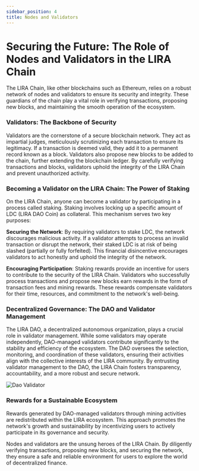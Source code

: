 ```yaml
---
sidebar_position: 4
title: Nodes and Validators
---
```


# Securing the Future: The Role of Nodes and Validators in the LIRA Chain
The LIRA Chain, like other blockchains such as Ethereum, relies on a robust network of nodes and validators to ensure its security and integrity. These guardians of the chain play a vital role in verifying transactions, proposing new blocks, and maintaining the smooth operation of the ecosystem.

### Validators: The Backbone of Security

Validators are the cornerstone of a secure blockchain network. They act as impartial judges, meticulously scrutinizing each transaction to ensure its legitimacy. If a transaction is deemed valid, they add it to a permanent record known as a block. Validators also propose new blocks to be added to the chain, further extending the blockchain ledger. By carefully verifying transactions and blocks, validators uphold the integrity of the LIRA Chain and prevent unauthorized activity.

### Becoming a Validator on the LIRA Chain: The Power of Staking
On the LIRA Chain, anyone can become a validator by participating in a process called staking. Staking involves locking up a specific amount of LDC (LIRA DAO Coin) as collateral. This mechanism serves two key purposes:

**Securing the Network**: By requiring validators to stake LDC, the network discourages malicious activity. If a validator attempts to process an invalid transaction or disrupt the network, their staked LDC is at risk of being slashed (partially or fully forfeited). This financial disincentive encourages validators to act honestly and uphold the integrity of the network.

**Encouraging Participation**: Staking rewards provide an incentive for users to contribute to the security of the LIRA Chain. Validators who successfully process transactions and propose new blocks earn rewards in the form of transaction fees and mining rewards. These rewards compensate validators for their time, resources, and commitment to the network's well-being.

### Decentralized Governance: The DAO and Validator Management
The LIRA DAO, a decentralized autonomous organization, plays a crucial role in validator management. While some validators may operate independently, DAO-managed validators contribute significantly to the stability and efficiency of the ecosystem. The DAO oversees the selection, monitoring, and coordination of these validators, ensuring their activities align with the collective interests of the LIRA community. By entrusting validator management to the DAO, the LIRA Chain fosters transparency, accountability, and a more robust and secure network.


![Dao Validator](/img/DAOVALIDATOR.png)


### Rewards for a Sustainable Ecosystem
Rewards generated by DAO-managed validators through mining activities are redistributed within the LIRA ecosystem. This approach promotes the network's growth and sustainability by incentivizing users to actively participate in its governance and security.

Nodes and validators are the unsung heroes of the LIRA Chain. By diligently verifying transactions, proposing new blocks, and securing the network, they ensure a safe and reliable environment for users to explore the world of decentralized finance.  
